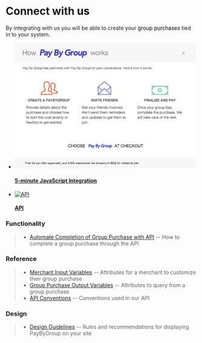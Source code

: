 <div class="info_unit">
  <h1>Connect with <span style="color:black;">us</span> </h1>
  <p>By integrating with us you will be able to create your <span style="color:black;">group purchases</span> tied in to your system.</p>
</div>

<ul id="squares">
      <li>
        <a href="/js_integration">
          <img alt="JavaScript Integration" src="/images/popup.png">
          <h4>5-minute JavaScript Integration</h4>
        </a>
      </li>
      <li>
        <a href="/pbgapis">
          <img alt="API" src="/images/api.jpg">
          <h4>API</h4>
        </a>
      </li>
  </ul>

### Functionality
>- [Automate Completion of Group Purchase with API](/group_purchase_complete_with_api)  --  How to complete a group purchase through the API

### Reference
>- [Merchant Input Variables](/merchant_input_variables)  --  Attributes for a merchant to customize their group purchase
>- [Group Purchase Output Variables](/group_purchase_output_variables)  --  Attributes to query from a group purchase
>- [API Conventions](/api_conventions)  --  Conventions used in our API

### Design
>- [Design Guidelines](/design_guidelines)  --  Rules and recommendations for displaying PayByGroup on your site
